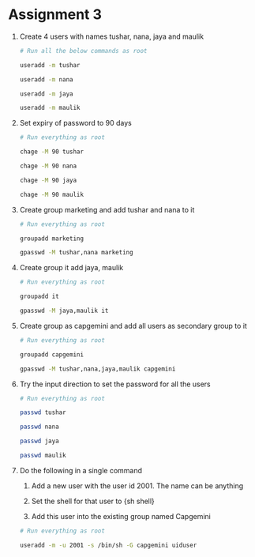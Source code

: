 # Assignment 3

1. Create 4 users with names tushar, nana, jaya and maulik
    
    ```bash
    # Run all the below commands as root

    useradd -m tushar

    useradd -m nana

    useradd -m jaya

    useradd -m maulik
    ```

2. Set expiry of password to 90 days

    ```bash
    # Run everything as root

    chage -M 90 tushar

    chage -M 90 nana

    chage -M 90 jaya

    chage -M 90 maulik
    ```

3.  Create group marketing and add tushar and nana to it

    ```bash
    # Run everything as root

    groupadd marketing

    gpasswd -M tushar,nana marketing
    ```
4. Create group it add jaya, maulik

    ```bash
    # Run everything as root

    groupadd it

    gpasswd -M jaya,maulik it
    ```

5. Create group as capgemini and add all users as secondary group to it

    ```bash
    # Run everything as root

    groupadd capgemini

    gpasswd -M tushar,nana,jaya,maulik capgemini
    ```

6. Try the input direction to set the password for all the users
    
    ```bash
    # Run everything as root

    passwd tushar
   
    passwd nana
   
    passwd jaya
   
    passwd maulik
    ```

7. Do the following in a single command
    1. Add a new user with the user id 2001. The name can be anything

    2. Set the shell for that user to {sh shell}

    3. Add this user into the existing group named Capgemini

    ```bash
    # Run everything as root

    useradd -m -u 2001 -s /bin/sh -G capgemini uiduser
    ```




